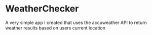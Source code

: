 # WeatherChecker
A very simple app I created that uses the accuweather API to return weather results based on users current location

